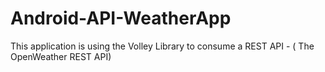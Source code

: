# Android-API-WeatherApp
This application is using the Volley Library to consume a REST API - ( The OpenWeather REST API)
